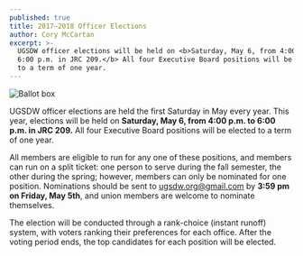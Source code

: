 ```yaml
---
published: true
title: 2017–2018 Officer Elections
author: Cory McCartan
excerpt: >-
  UGSDW officer elections will be held on <b>Saturday, May 6, from 4:00 p.m. to
  6:00 p.m. in JRC 209.</b> All four Executive Board positions will be elected
  to a term of one year.
---
```


![Ballot box]({{site.baseurl}}/assets/news/ballot-box-stock.jpg)

UGSDW officer elections are held the first Saturday in May every year.
This year, elections will be held on **Saturday, May 6, from 4:00 p.m. to 6:00 p.m. in JRC 209.** All four Executive Board positions will be elected to a term of one year.

All members are eligible to run for any one of these positions, and members can run on a split ticket: one person to serve during the fall semester, the other during the spring; however, members can only be nominated for one position.  Nominations should be sent to <ugsdw.org@gmail.com> by **3:59 pm on Friday, May 5th**, and union members are welcome to nominate themselves. 

The election will be conducted through a rank-choice (instant runoff) system, with voters ranking their preferences for each office.  After the voting period ends, the top candidates for each position will be elected.
